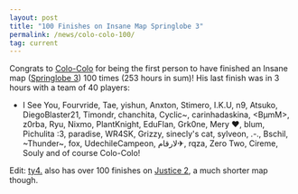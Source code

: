 ```yaml
---
layout: post
title: "100 Finishes on Insane Map Springlobe 3"
permalink: /news/colo-colo-100/
tag: current
---
```


Congrats to [Colo-Colo](https://ddnet.org/players/Colo-45-Colo/) for being the first person to have finished an Insane map ([Springlobe 3](https://ddnet.org/maps/Springlobe-32-3/)) 100 times (253 hours in sum)! His last finish was in 3 hours with a team of 40 players:

- I See You, Fourvride, Tae, yishun, Anxton, Stimero, I.K.U, n9, Atsuko, DiegoBlaster21, Timondr, chanchita, Cyclic~, carinhadaskina, <BµmM>, z0rba, Ryu, Nixmo, PlantKnight, EduFlan, Grk0ne, Mery ♥, blum, Pichulita :3, paradise, WR4SK, Grizzy, sinecly's cat, sylveon, .-., Bschil, ~Thunder~, fox, UdechileCampeon, لارقام✈, rqza, Zero Two, Cireme, Souly and of course Colo-Colo!

Edit: [ty4.](https://ddnet.org/players/ty4-46-/) also has over 100 finishes on [Justice 2](https://ddnet.org/maps/Justice-32-2/), a much shorter map though.

